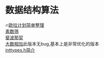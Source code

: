 # 数据结构算法
🔥[欧拉计划简单整理](https://github.com/VincentLieie/blog/issues/14)    
[素数筛](https://github.com/VincentLieie/blog/issues/5)    
[斐波那契]()    
[大数相加](https://github.com/VincentLieie/blog/issues/9)此版本无bug,基本上是非常优化的版本         
[inttypes.h简介](https://github.com/VincentLieie/blog/issues/15)

